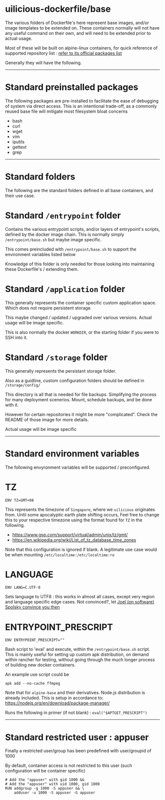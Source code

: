 # uilicious-dockerfile/base

The various folders of Dockerfile's here represent base images, and/or image templates to be extended on.
These containers normally will not have any useful command on their own, and will need to be extended prior to actual usage.

Most of these will be built on alpine-linux containers, for quick reference of supported repository list : [refer to its official packages list](https://pkgs.alpinelinux.org/packages)

Generally they will have the following.

---

# Standard preinstalled packages

The following packages are pre-installed to facilitate the ease of debugging of system via direct access.
This is an intentional trade-off, as a commonly reused base file will mitigate most filesystem bloat concerns

+ bash
+ curl
+ wget
+ vim
+ iputils
+ gettext
+ grep

---

# Standard folders

The following are the standard folders defined in all base containers, and their use case.

# Standard `/entrypoint` folder

Contains the various entrypoint scripts, and/or layers of entrypoint's scripts, defined by the docker
image chain. This is normally simply `/entrypoint/base.sh` but maybe image specific. 

This comes preincluded with `/entrypoint/base.sh` to support the environment variables listed below

Knowledge of this folder is only needed for those looking into maintaining these Dockerfile's / extending them.

# Standard `/application` folder

This generally represents the container specific custom application space. Which does not require persistent storage.

This maybe changed / updated / upgraded over various versions. 
Actual usage will be image specific.

This is also normally the docker `WORKDIR`, or the starting folder if you were to SSH into it.

# Standard `/storage` folder

This generally represents the persistant storage folder.

Also as a guidline, custom configuration folders should be defined in `/storage/config/`

This directory is all that is needed for file backups. Simplifying the process for many deployment scenerios.
Mount, schedule backups, and be done with it.

However for certain repositories it might be more "complicated". Check the README of those image for more details.

Actual usage will be image specific

---

# Standard environment variables

The following envyronment variables will be supported / preconfigured.

# TZ
`ENV TZ=GMT+08`

This represents the timezone of `Singapore`, where we `uilicious` originates from. Until some apocalyptic earth plate
shifting occurs, Feel free to change this to your respective timezone using the format found for `TZ` in the following.

+ https://www.gsp.com/support/virtual/admin/unix/tz/gmt/
+ https://en.wikipedia.org/wiki/List_of_tz_database_time_zones

Note that this configuration is ignored if blank. A legitimate use case would be when mounting `/etc/localtime:/etc/localtime:ro`

# LANGUAGE
`ENV LANG=C.UTF-8`

Sets language to UTF8 : this works in almost all cases, except very region and language specific edge cases.
Not convinced?, let [Joel (on software) Spolsky convince you then](https://www.joelonsoftware.com/2003/10/08/the-absolute-minimum-every-software-developer-absolutely-positively-must-know-about-unicode-and-character-sets-no-excuses)

# ENTRYPOINT_PRESCRIPT
`ENV ENTRYPOINT_PRESCRIPT=""`

Bash script to 'eval' and execute, within the `/entrypoint/base.sh` script.
This is mainly useful for setting up custom apk distribution, on demand within rancher for testing, without going through the much longer process of building new docker containers.

An example use script could be

```
apk add --no-cache ffmpeg
```

Note that for `alpine-base` and their derivatives. Node.js distribution is already included.
This is setup in accordance to: https://nodejs.org/en/download/package-manager/

Runs the following in primer (if not blank) : 
`eval("$APTGET_PRESCRIPT")`

---

# Standard restricted user : appuser

Finally a restricted user/group has been predefined with user/groupid of 1000

By default, container access is not restricted to this user (such configuration will be container specific)

```
# Add the "appuser" with gid 1000 &&
# Add the "appuser" with uid 1000, gid 1000
RUN addgroup -g 1000 -S appuser && \
    adduser -u 1000 -S appuser -G appuser
```
